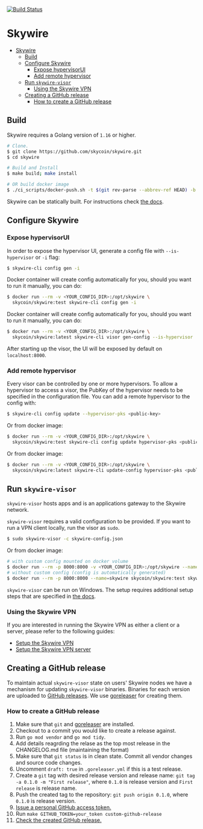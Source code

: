 [![Build Status](https://travis-ci.com/skycoin/skywire.svg?branch=master)](https://travis-ci.com/skycoin/skywire)

# Skywire

- [Skywire](#skywire)
    - [Build](#build)
    - [Configure Skywire](#configure-skywire)
        - [Expose hypervisorUI](#expose-hypervisorui)
        - [Add remote hypervisor](#add-remote-hypervisor)
    - [Run `skywire-visor`](#run-skywire-visor)
        - [Using the Skywire VPN](#using-the-skywire-vpn)
    - [Creating a GitHub release](#creating-a-github-release)
        - [How to create a GitHub release](#how-to-create-a-github-release)

## Build

Skywire requires a Golang version of `1.16` or higher.

```bash
# Clone.
$ git clone https://github.com/skycoin/skywire.git
$ cd skywire

# Build and Install
$ make build; make install

# OR build docker image
$ ./ci_scripts/docker-push.sh -t $(git rev-parse --abbrev-ref HEAD) -b
```

Skywire can be statically built. For instructions check [the docs](docs/static-builds.md).

## Configure Skywire

### Expose hypervisorUI

In order to expose the hypervisor UI, generate a config file with `--is-hypervisor` or `-i` flag:

```bash
$ skywire-cli config gen -i
```

Docker container will create config automatically for you, should you want to run it manually, you can do:

```bash
$ docker run --rm -v <YOUR_CONFIG_DIR>:/opt/skywire \
  skycoin/skywire:test skywire-cli config gen -i
```

Docker container will create config automatically for you, should you want to run it manually, you can do:

```bash
$ docker run --rm -v <YOUR_CONFIG_DIR>:/opt/skywire \
  skycoin/skywire:latest skywire-cli visor gen-config --is-hypervisor
```

After starting up the visor, the UI will be exposed by default on `localhost:8000`.

### Add remote hypervisor

Every visor can be controlled by one or more hypervisors. To allow a hypervisor to access a visor, the PubKey of the
hypervisor needs to be specified in the configuration file. You can add a remote hypervisor to the config with:

```bash
$ skywire-cli config update --hypervisor-pks <public-key>
```

Or from docker image:

```bash
$ docker run --rm -v <YOUR_CONFIG_DIR>:/opt/skywire \
  skycoin/skywire:test skywire-cli config update hypervisor-pks <public-key>
```

Or from docker image:

```bash
$ docker run --rm -v <YOUR_CONFIG_DIR>:/opt/skywire \
  skycoin/skywire:latest skywire-cli update-config hypervisor-pks <public-key>

```

## Run `skywire-visor`

`skywire-visor` hosts apps and is an applications gateway to the Skywire network.

`skywire-visor` requires a valid configuration to be provided. If you want to run a VPN client locally, run the visor
as `sudo`.

```bash
$ sudo skywire-visor -c skywire-config.json
```

Or from docker image:

```bash
# with custom config mounted on docker volume
$ docker run --rm -p 8000:8000 -v <YOUR_CONFIG_DIR>:/opt/skywire --name=skywire skycoin/skywire:test skywire-visor -c /opt/skywire/<YOUR_CONFIG_NAME>.json
# without custom config (config is automatically generated)
$ docker run --rm -p 8000:8000 --name=skywire skycoin/skywire:test skywire-visor
```

`skywire-visor` can be run on Windows. The setup requires additional setup steps that are specified
in [the docs](docs/windows-setup.md).

### Using the Skywire VPN

If you are interested in running the Skywire VPN as either a client or a server, please refer to the following guides:

- [Setup the Skywire VPN](https://github.com/skycoin/skywire/wiki/Setting-up-Skywire-VPN)
- [Setup the Skywire VPN server](https://github.com/skycoin/skywire/wiki/Setting-up-Skywire-VPN-server)

## Creating a GitHub release

To maintain actual `skywire-visor` state on users' Skywire nodes we have a mechanism for updating `skywire-visor`
binaries. Binaries for each version are uploaded to [GitHub releases](https://github.com/skycoin/skywire/releases/). We
use [goreleaser](https://goreleaser.com) for creating them.

### How to create a GitHub release

1. Make sure that `git` and [goreleaser](https://goreleaser.com/install) are installed.
2. Checkout to a commit you would like to create a release against.
3. Run `go mod vendor` and `go mod tidy`.
4. Add details reagrding the relase as the top most release in the CHANGELOG.md file (maintaining the format)
5. Make sure that `git status` is in clean state. Commit all vendor changes and source code changes.
6. Uncomment `draft: true` in `.goreleaser.yml` if this is a test release.
7. Create a `git` tag with desired release version and release name: `git tag -a 0.1.0 -m "First release"`,
   where `0.1.0` is release version and `First release` is release name.
8. Push the created tag to the repository: `git push origin 0.1.0`, where `0.1.0` is release version.
9. [Issue a personal GitHub access token.](https://github.com/settings/tokens)
10. Run `make GITHUB_TOKEN=your_token custom-github-release`
11. [Check the created GitHub release.](https://github.com/skycoin/skywire/releases/)
